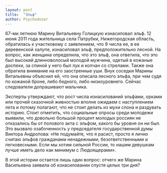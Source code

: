 ```yaml
---
layout: post
title:  "Эльф"
author: Psychodozer
---
```


67-ми летнюю Марину Витальевну Голицкую изнасиловал эльф. 12 июня 2011 года жительница села Патрубки, Нижегородская область, обратилась к участковому с заявлением, что 9 числа ее, в ее деревенской халупе, изнасиловал эльф, предположительно лесной. На вопрос, как женщина определила, что это эльф, она ответила, что это был высокий длинноволосый молодой мужчина, одетый в кожаные доспехи, за спиной у него был лук и колчан со стрелами. Также она обратила внимание на его заостренные уши. Внук соседки Марины Витальевны объяснил ей, что она описала лесного эльфа, при чем судя по кожаной броне, либо бедного, либо низкоуровнего. Сейчас следователи допрашивают мальчика.

Эксперты утверждают, что рост числа изнасилований эльфами, орками или прочей сказочной живностью вполне ожидаем с наступлением лета и потому полагают, что не стоит делать из мухи слона и раздувать историю. Стоит отметить, что социальные опросы среди молодежи выявили, что довольно большой процент молодых россиян не отказались бы от полового акта с эльфом, какого бы уровня он ни был. Это вызвало озабоченность у председателя государственной думы Виктора Андропова: «Не подумайте, что я расист, просто я лично считаю эльфов гражданами ненадежными, безответственными и легковесными. Если мы хотим сильной России, то нашим девушкам лучше иметь дело как минимум с Людоящерами».

В этой истории остается лишь один вопрос: отчего же Марина Васильевна заявила об изнасиловании спустя целых три дня?